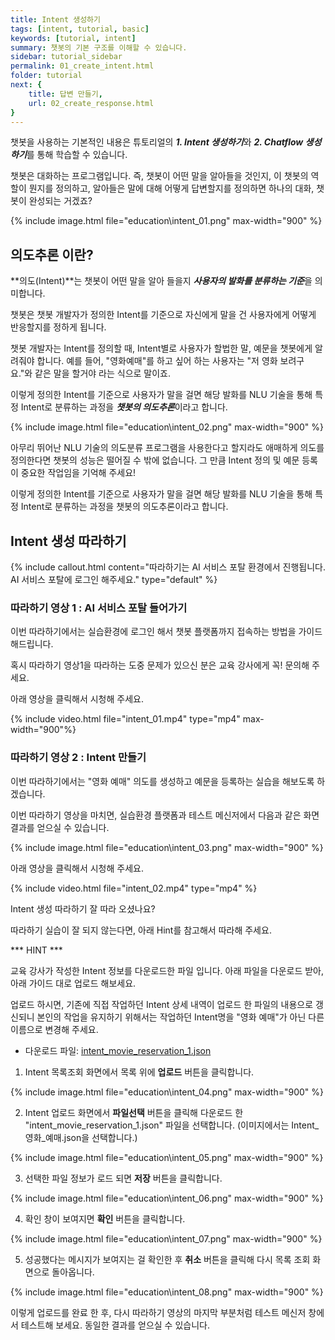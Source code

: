 ```yaml
---
title: Intent 생성하기
tags: [intent, tutorial, basic]
keywords: [tutorial, intent]
summary: 챗봇의 기본 구조를 이해할 수 있습니다.
sidebar: tutorial_sidebar
permalink: 01_create_intent.html
folder: tutorial
next: {
    title: 답변 만들기,
    url: 02_create_response.html
}
---
```


챗봇을 사용하는 기본적인 내용은 튜토리얼의 ***1. Intent 생성하기***와 ***2. Chatflow 생성하기***를 통해 학습할 수 있습니다. 

챗봇은 대화하는 프로그램입니다. 즉, 챗봇이 어떤 말을 알아들을 것인지, 이 챗봇의 역할이 뭔지를 정의하고, 알아들은 말에 대해 어떻게 답변할지를 정의하면 하나의 대화, 챗봇이 완성되는 거겠죠?

{% include image.html file="education\intent_01.png" max-width="900" %}

## 의도추론 이란?
**의도(Intent)**는 챗봇이 어떤 말을 알아 들을지 ***사용자의 발화를 분류하는 기준***을 의미합니다. 

챗봇은 챗봇 개발자가 정의한 Intent를 기준으로 자신에게 말을 건 사용자에게 어떻게 반응할지를 정하게 됩니다.

챗봇 개발자는 Intent를 정의할 때, Intent별로 사용자가 할법한 말, 예문을 챗봇에게 알려줘야 합니다. 예를 들어, "영화예매"를 하고 싶어 하는 사용자는 "저 영화 보려구요."와 같은 말을 할거야 라는 식으로 말이죠.

이렇게 정의한 Intent를 기준으로 사용자가 말을 걸면 해당 발화를 NLU 기술을 통해 특정 Intent로 분류하는 과정을 ***챗봇의 의도추론***이라고 합니다.

{% include image.html file="education\intent_02.png" max-width="900" %}

아무리 뛰어난 NLU 기술의 의도분류 프로그램을 사용한다고 할지라도 애매하게 의도를 정의한다면 챗봇의 성능은 떨어질 수 밖에 없습니다. 그 만큼 Intent 정의 및 예문 등록이 중요한 작업임을 기억해 주세요!


이렇게 정의한 Intent를 기준으로 사용자가 말을 걸면 해당 발화를 NLU 기술을 통해 특정 Intent로 분류하는 과정을 챗봇의 의도추론이라고 합니다.

## Intent 생성 따라하기

{% include callout.html content="따라하기는 AI 서비스 포탈 환경에서 진행됩니다. AI 서비스 포탈에 로그인 해주세요." type="default" %}

### 따라하기 영상 1 : AI 서비스 포탈 들어가기

이번 따라하기에서는 실습환경에 로그인 해서 챗봇 플랫폼까지 접속하는 방법을 가이드 해드립니다. 

혹시 따라하기 영상1을 따라하는 도중 문제가 있으신 분은 교육 강사에게 꼭! 문의해 주세요.

아래 영상을 클릭해서 시청해 주세요. 

{% include video.html file="intent_01.mp4" type="mp4" max-width="900"%}

### 따라하기 영상 2 : Intent 만들기

이번 따라하기에서는 "영화 예매" 의도를 생성하고 예문을 등록하는 실습을 해보도록 하겠습니다. 

이번 따라하기 영상을 마치면, 실습환경 플랫폼과 테스트 메신저에서 다음과 같은 화면 결과를 얻으실 수 있습니다. 

{% include image.html file="education\intent_03.png" max-width="900" %}

아래 영상을 클릭해서 시청해 주세요. 

{% include video.html file="intent_02.mp4" type="mp4" %}


Intent 생성 따라하기 잘 따라 오셨나요? 

따라하기 실습이 잘 되지 않는다면, 아래 Hint를 참고해서 따라해 주세요.

*** HINT ***

교육 강사가 작성한 Intent 정보를 다운로드한 파일 입니다. 아래 파일을 다운로드 받아, 아래 가이드 대로 업로드 해보세요.

업로드 하시면, 기존에 직접 작업하던 Intent 상세 내역이 업로드 한 파일의 내용으로 갱신되니 본인의 작업을 유지하기 위해서는 작업하던 Intent명을 "영화 예매"가 아닌 다른 이름으로 변경해 주세요. 

* 다운로드 파일: <a href="images/json/intent_movie_reservation_1.json" download>intent_movie_reservation_1.json</a>

1) Intent 목록조회 화면에서 목록 위에 **업로드** 버튼을 클릭합니다.

{% include image.html file="education\intent_04.png" max-width="900" %}

2) Intent 업로드 화면에서 **파일선택** 버튼을 클릭해 다운로드 한 "intent_movie_reservation_1.json" 파일을 선택합니다. (이미지에서는 Intent_영화_예매.json을 선택합니다.)

{% include image.html file="education\intent_05.png" max-width="900" %}

3) 선택한 파일 정보가 로드 되면 **저장** 버튼을 클릭합니다.

{% include image.html file="education\intent_06.png" max-width="900" %}

4) 확인 창이 보여지면 **확인** 버튼을 클릭합니다.

{% include image.html file="education\intent_07.png" max-width="900" %}

5) 성공했다는 메시지가 보여지는 걸 확인한 후 **취소** 버튼을 클릭해 다시 목록 조회 화면으로 돌아옵니다. 

{% include image.html file="education\intent_08.png" max-width="900" %}

이렇게 업로드를 완료 한 후, 다시 따라하기 영상의 마지막 부분처럼 테스트 메신저 창에서 테스트해 보세요. 동일한 결과를 얻으실 수 있습니다. 